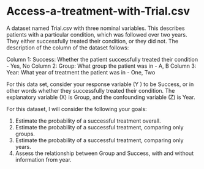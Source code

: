 # Access-a-treatment-with-Trial.csv

 A dataset named Trial.csv with three nominal variables. This describes patients with a particular condition, which was 
 followed over two years. They either successfully treated their condition, or they did not. The description of the column
 of the dataset follows:

 Column 1: Success: Whether the patient successfully treated their condition - Yes, No
 Column 2: Group: What group the patient was in - A, B 
 Column 3: Year: What year of treatment the patient was in - One, Two
 
 For this data set, consider your response variable (Y ) to be Success, or in other words whether they successfully treated
 their condition. The explanatory variable (X) is Group, and the confounding variable (Z) is Year.
 
 For this dataset, I will consider the following your goals: 
 1. Estimate the probability of a successful treatment overall. 
 2. Estimate the probability of a successful treatment, comparing only groups. 
 3. Estimate the probability of a successful treatment, comparing only years. 
 4. Assess the relationship between Group and Success, with and without information from year.
